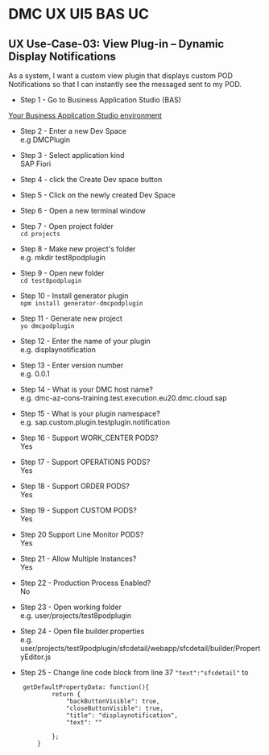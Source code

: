 # DMC UX UI5 BAS UC

## UX Use-Case-03: View Plug-in – Dynamic Display Notifications 
As a system, I want a custom view plugin that displays custom POD Notifications so that I can instantly see the messaged sent to my POD.

- Step 1 - Go to Business Application Studio (BAS)

[Your Business Application Studio environment](https://dmc-az-cons-training.eu20cf.applicationstudio.cloud.sap/index.html)

- Step 2 - Enter a new Dev Space  
e.g DMCPlugin

- Step 3 - Select application kind  
SAP Fiori

- Step 4 - click the Create Dev space button

- Step 5 - Click on the newly created Dev Space

- Step 6 - Open a new terminal window

- Step 7 - Open project folder  
```cd projects```

- Step 8 - Make new project's folder  
e.g. mkdir test8podplugin

- Step 9 - Open new folder  
```cd test8podplugin```

- Step 10 - Install generator plugin  
```npm install generator-dmcpodplugin```

- Step 11 - Generate new project  
```yo dmcpodplugin```

- Step 12 - Enter the name of your plugin  
e.g. displaynotification

- Step 13 - Enter version number  
e.g. 0.0.1

- Step 14 - What is your DMC host name?  
e.g. dmc-az-cons-training.test.execution.eu20.dmc.cloud.sap

- Step 15 - What is your plugin namespace?  
e.g. sap.custom.plugin.testplugin.notification

- Step 16 - Support WORK_CENTER PODS?  
Yes

- Step 17 - Support OPERATIONS PODS?  
Yes

- Step 18 - Support ORDER PODS?  
Yes

- Step 19 - Support CUSTOM PODS?  
Yes

- Step 20 Support Line Monitor PODS?  
Yes

- Step 21 - Allow Multiple Instances?  
Yes

- Step 22 - Production Process Enabled?  
No

- Step 23 - Open working folder  
e.g. user/projects/test8podplugin  

- Step 24 - Open file builder.properties  
e.g. user/projects/test9podplugin/sfcdetail/webapp/sfcdetail/builder/PropertyEditor.js  

- Step 25 - Change line code block from line 37 ```"text":"sfcdetail"``` to  
```	
	getDefaultPropertyData: function(){
			return {
				"backButtonVisible": true,
				"closeButtonVisible": true,
                "title": "displaynotification",
				"text": ""
                
			};
	    }
```
